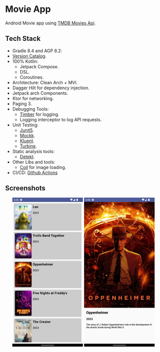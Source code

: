 # Movie App
Android Movie app using [TMDB Movies Api](https://developer.themoviedb.org/reference/intro/getting-started).

## Tech Stack
- Gradle 8.4 and AGP 8.2:
- [Version Catalog](https://docs.gradle.org/current/userguide/platforms.html#sub:version-catalog).
- 100% Kotlin:
    - Jetpack Compose.
    - DSL.
    - Coroutines.
- Architecture: Clean Arch + MVI.
- Dagger Hilt for dependency injection.
- Jetpack arch Components.
- Ktor for networking.
- Paging 3.
- Debugging Tools:
    - [Timber](https://github.com/JakeWharton/timber) for logging.
    - Logging interceptor to log API requests.
- Unit Testing:
    - [Junit5](https://junit.org/junit5/docs/current/user-guide).
    - [Mockk](https://github.com/mockk/mockk).
    - [Kluent](https://github.com/MarkusAmshove/Kluent).
    - [Turbine](https://github.com/cashapp/turbine).
- Static analysis tools:
    - [Detekt](https://github.com/detekt/detekt).
- Other Libs and tools:
    - [Coil](https://github.com/coil-kt/coil) for image loading.
- CI/CD: [Github Actions](.github/workflows)

## Screenshots
<p align="center">
<img alt="Movies List" src="screenshots/list.png" width="45%"/>
<img alt="Movie Details" src="screenshots/details.png" width="45%"/>
</p>




